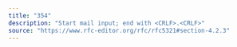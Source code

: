 ```yaml
---
title: "354"
description: "Start mail input; end with <CRLF>.<CRLF>"
source: "https://www.rfc-editor.org/rfc/rfc5321#section-4.2.3"
---
```

